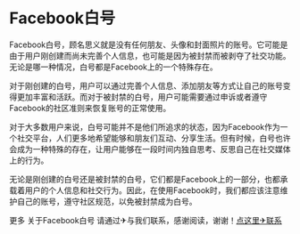 # Facebook白号

Facebook白号，顾名思义就是没有任何朋友、头像和封面照片的账号。它可能是由于用户刚创建而尚未完善个人信息，也可能是因为被封禁而被剥夺了社交功能。无论是哪一种情况，白号都是Facebook上的一个特殊存在。

对于刚创建的白号，用户可以通过完善个人信息、添加朋友等方式让自己的账号变得更加丰富和活跃。而对于被封禁的白号，用户可能需要通过申诉或者遵守Facebook的社区准则来恢复账号的正常使用。

对于大多数用户来说，白号可能并不是他们所追求的状态，因为Facebook作为一个社交平台，人们更多地希望能够和朋友们互动、分享生活。但有时候，白号也许会成为一种特殊的存在，让用户能够在一段时间内独自思考、反思自己在社交媒体上的行为。

无论是刚创建的白号还是被封禁的白号，它们都是Facebook上的一部分，也都承载着用户的个人信息和社交行为。因此，在使用Facebook时，我们都应该注意维护自己的账号，遵守社区规范，以免被封禁成为白号。

更多 关于Facebook白号 请通过✈与我们联系，感谢阅读，谢谢！[点这里✈联系](https://c.k02.cc)
